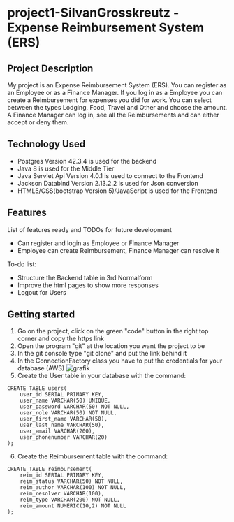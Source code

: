 # project1-SilvanGrosskreutz - Expense Reimbursement System (ERS)

## Project Description
My project is an Expense Reimbursement System (ERS). You can register as an Employee or as a Finance Manager. If you log in as a Employee you can create a Reimbursement
for expenses you did for work. You can select between the types Lodging, Food, Travel and Other and choose the amount. A Finance Manager can log in, see all the Reimbursements and can either accept or deny them.

## Technology Used
- Postgres Version 42.3.4 is used for the backend
- Java 8 is used for the Middle Tier
- Java Servlet Api Version 4.0.1 is used to connect to the Frontend
- Jackson Databind Version 2.13.2.2 is used for Json conversion
- HTML5/CSS(bootstrap Version 5)/JavaScript is used for the Frontend

## Features
List of features ready and TODOs for future development
- Can register and login as Employee or Finance Manager
- Employee can create Reimbursement, Finance Manager can resolve it

To-do list:
- Structure the Backend table in 3rd Normalform
- Improve the html pages to show more responses
- Logout for Users

## Getting started
1. Go on the project, click on the green "code" button in the right top corner and copy the https link
2. Open the program "git" at the location you want the project to be
3. In the git console type "git clone" and put the link behind it
4. In the ConnectionFactory class you have to put the credentials for your database (AWS)
![grafik](https://user-images.githubusercontent.com/103101627/170120077-2025f66b-3593-4381-a5d1-87f0db0d4b50.png)
5. Create the User table in your database with the command:
```
CREATE TABLE users(
	user_id SERIAL PRIMARY KEY,
	user_name VARCHAR(50) UNIQUE,
	user_password VARCHAR(50) NOT NULL,
	user_role VARCHAR(50) NOT NULL,
	user_first_name VARCHAR(50),
	user_last_name VARCHAR(50),
	user_email VARCHAR(200),
	user_phonenumber VARCHAR(20)
);
```
6. Create the Reimbursement table with the command:
```
CREATE TABLE reimbursement(
	reim_id SERIAL PRIMARY KEY,
	reim_status VARCHAR(50) NOT NULL,
	reim_author VARCHAR(100) NOT NULL,
	reim_resolver VARCHAR(100),
	reim_type VARCHAR(200) NOT NULL,
	reim_amount NUMERIC(10,2) NOT NULL
);
```


